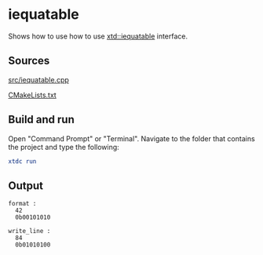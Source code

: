# iequatable

Shows how to use how to use [xtd::iequatable](https://gammasoft71.github.io/xtd/reference_guides/latest/classxtd_1_1iequatable.html) interface.

## Sources

[src/iequatable.cpp](src/iequatable.cpp)

[CMakeLists.txt](CMakeLists.txt)

## Build and run

Open "Command Prompt" or "Terminal". Navigate to the folder that contains the project and type the following:

```cmake
xtdc run
```

## Output

```
format :
  42
  0b00101010

write_line :
  84
  0b01010100
```
